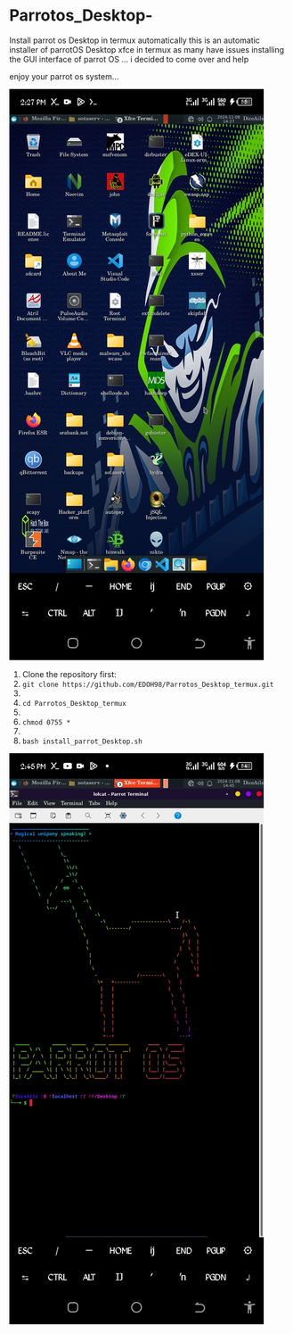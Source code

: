 # Parrotos_Desktop-
Install parrot os Desktop in termux automatically 
this is an automatic installer of parrotOS Desktop xfce in termux
as many have issues installing the GUI interface of parrot OS ...
i decided to come over and help

enjoy your parrot os system...

![preview](screenshots/Screenshot_20241108-142734.jpg)


1. Clone the repository first:
2. ```git clone https://github.com/EDOH98/Parrotos_Desktop_termux.git```
3. 
4. ```cd Parrotos_Desktop_termux```
5. 
6. ```chmod 0755 *```
7. 
8. ```bash install_parrot_Desktop.sh```

![preview](screenshots/Screenshot_20241108-144509.jpg)
